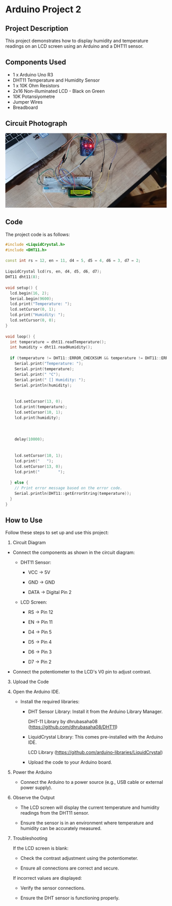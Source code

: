 # Arduino Project 2

## Project Description
This project demonstrates how to display humidity and temperature readings on an LCD screen using an Arduino and a DHT11 sensor.

## Components Used
- 1 x Arduino Uno R3
- DHT11 Temperature and Humidity Sensor
- 1 x 10K Ohm Resistors
- 2x16 Non-illuminated LCD - Black on Green
- 10K Potansiyometre
- Jumper Wires
- Breadboard

## Circuit Photograph 
![Circuit Photograph](circuit.jpg)

## Code
The project code is as follows:
```cpp
#include <LiquidCrystal.h>
#include <DHT11.h>

const int rs = 12, en = 11, d4 = 5, d5 = 4, d6 = 3, d7 = 2;

LiquidCrystal lcd(rs, en, d4, d5, d6, d7);
DHT11 dht11(8);

void setup() {
  lcd.begin(16, 2);
  Serial.begin(9600);
  lcd.print("Temperature: ");
  lcd.setCursor(0, 1);
  lcd.print("Humidity: ");
  lcd.setCursor(0, 0);
}

void loop() {
  int temperature = dht11.readTemperature();
  int humidity = dht11.readHumidity();

  if (temperature != DHT11::ERROR_CHECKSUM && temperature != DHT11::ERROR_TIMEOUT  &&  humidity != DHT11::ERROR_CHECKSUM && humidity != DHT11::ERROR_TIMEOUT) {
    Serial.print("Temperature: ");
    Serial.print(temperature);
    Serial.print(" °C");
    Serial.print(" [] Humidity: ");
    Serial.println(humidity);
    

    lcd.setCursor(13, 0);
    lcd.print(temperature);
    lcd.setCursor(10, 1);
    lcd.print(humidity);



    delay(10000);


    lcd.setCursor(10, 1);
    lcd.print("   ");
    lcd.setCursor(13, 0);
    lcd.print("        ");

  } else {
    // Print error message based on the error code.
    Serial.println(DHT11::getErrorString(temperature));
  }
}

```
## How to Use
Follow these steps to set up and use this project:

1. Circuit Diagram
  - Connect the components as shown in the circuit diagram:
    - DHT11 Sensor:
   
      - VCC → 5V
   
      - GND → GND
   
      - DATA → Digital Pin 2
   
    - LCD Screen:
   
      - RS → Pin 12
   
      - EN → Pin 11
   
      - D4 → Pin 5
   
      - D5 → Pin 4
   
      - D6 → Pin 3
   
      - D7 → Pin 2
   
  - Connect the potentiometer to the LCD's V0 pin to adjust contrast.

3. Upload the Code
   
4. Open the Arduino IDE.

   - Install the required libraries:

      - DHT Sensor Library: Install it from the Arduino Library Manager.

        DHT-11 Library by dhrubasaha08 (https://github.com/dhrubasaha08/DHT11)

      - LiquidCrystal Library: This comes pre-installed with the Arduino IDE.
        
        LCD Library (https://github.com/arduino-libraries/LiquidCrystal) 

      - Upload the code to your Arduino board.

5. Power the Arduino
   
   - Connect the Arduino to a power source (e.g., USB cable or external power supply).

6. Observe the Output
   
   - The LCD screen will display the current temperature and humidity readings from the DHT11 sensor.
  
   - Ensure the sensor is in an environment where temperature and humidity can be accurately measured.

7. Troubleshooting

   If the LCD screen is blank:
  
   - Check the contrast adjustment using the potentiometer.
    
   - Ensure all connections are correct and secure.

   If incorrect values are displayed:
  
   - Verify the sensor connections.
    
   - Ensure the DHT sensor is functioning properly.
